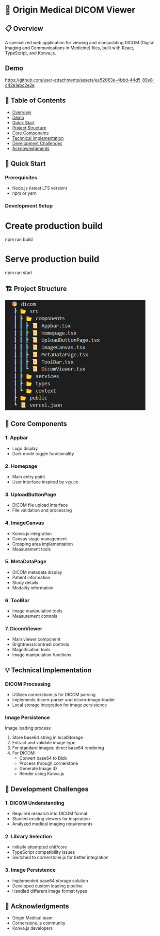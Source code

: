 <a name="top"></a>

# 🏥 Origin Medical DICOM Viewer

## 📋 Overview

A specialized web application for viewing and manipulating DICOM (Digital Imaging and Communications in Medicine) files, built with React, TypeScript, and Konva.js.

## Demo

https://github.com/user-attachments/assets/ee52063e-4bbd-44d5-89e8-c42e1ebc2e2e

## 📑 Table of Contents

- [Overview](#overview)
- [Demo](#demo)
- [Quick Start](#quick-start)
- [Project Structure](#project-structure)
- [Core Components](#core-components)
- [Technical Implementation](#technical-implementation)
- [Development Challenges](#development-challenges)
- [Acknowledgments](#acknowledgments)

## 🚀 Quick Start

### Prerequisites

- Node.js (latest LTS version)
- npm or yarn

### Development Setup

# Create production build

npm run build

# Serve production build

npm run start

## 🏗 Project Structure

![Project Structure](/public/project_structure.png)

## 🧩 Core Components

### 1. Appbar

- Logo display
- Dark mode toggle functionality

### 2. Homepage

- Main entry point
- User interface inspired by vzy.co

### 3. UploadButtonPage

- DICOM file upload interface
- File validation and processing

### 4. ImageCanvas

- Konva.js integration
- Canvas stage management
- Cropping area implementation
- Measurement tools

### 5. MetaDataPage

- DICOM metadata display
- Patient information
- Study details
- Modality information

### 6. ToolBar

- Image manipulation tools
- Measurement controls

### 7. DicomViewer

- Main viewer component
- Brightness/contrast controls
- Magnification tools
- Image manipulation functions

## 💡 Technical Implementation

### DICOM Processing

- Utilizes cornerstone.js for DICOM parsing
- Implements dicom-parser and dicom-image-loader
- Local storage integration for image persistence

### Image Persistence

Image loading process:

1. Store base64 string in localStorage
2. Extract and validate image type
3. For standard images: direct base64 rendering
4. For DICOM:
   - Convert base64 to Blob
   - Process through cornerstone
   - Generate Image ID
   - Render using Konva.js

## 🔧 Development Challenges

### 1. DICOM Understanding

- Required research into DICOM format
- Studied existing viewers for inspiration
- Analyzed medical imaging requirements

### 2. Library Selection

- Initially attempted ohif/core
- TypeScript compatibility issues
- Switched to cornerstone.js for better integration

### 3. Image Persistence

- Implemented base64 storage solution
- Developed custom loading pipeline
- Handled different image format types

## 🙏 Acknowledgments

- Origin Medical team
- Cornerstone.js community
- Konva.js developers
